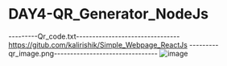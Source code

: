 # DAY4-QR_Generator_NodeJs
---------Qr_code.txt--------------------------------
https://gitub.com/kalirishik/Simple_Webpage_ReactJs
---------qr_image.png--------------------------------
![image](https://github.com/kalirishik/DAY4-QR_Generator_NodeJs/assets/110583211/16e5c1c6-6f4e-41e1-ad7c-e9fed25c4325)


